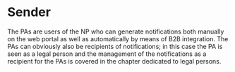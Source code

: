 # Sender

The PAs are users of the NP who can generate notifications both manually on the web portal as well as automatically by means of B2B integration. The PAs can obviously also be recipients of notifications; in this case the PA is seen as a legal person and the management of the notifications as a recipient for the PAs is covered in the chapter dedicated to legal persons.